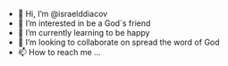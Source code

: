 - 👋 Hi, I’m @israelddiacov
- 👀 I’m interested in be a God´s friend
- 🌱 I’m currently learning to be happy
- 💞️ I’m looking to collaborate on spread the word of God
- 📫 How to reach me ...

<!---
israelddiacov/israelddiacov is a ✨ special ✨ repository because its `README.md` (this file) appears on your GitHub profile.
You can click the Preview link to take a look at your changes.
--->
